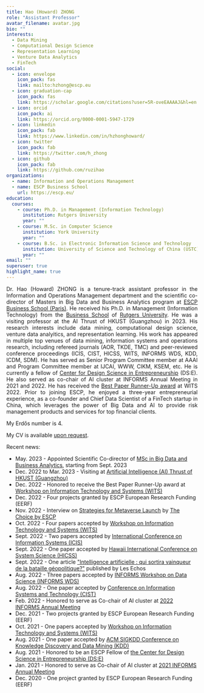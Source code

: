 ```yaml
---
title: Hao (Howard) ZHONG
role: "Assistant Professor"
avatar_filename: avatar.jpg
bio: ""
interests:
  - Data Mining
  - Computational Design Science
  - Representation Learning
  - Venture Data Analytics
  - FinTech
social:
  - icon: envelope
    icon_pack: fas
    link: mailto:hzhong@escp.eu
  - icon: graduation-cap
    icon_pack: fas
    link: https://scholar.google.com/citations?user=5R-oveEAAAAJ&hl=en
  - icon: orcid
    icon_pack: ai
    link: https://orcid.org/0000-0001-5947-1729
  - icon: linkedin
    icon_pack: fab
    link: https://www.linkedin.com/in/hzhonghoward/
  - icon: twitter
    icon_pack: fab
    link: https://twitter.com/h_zhong
  - icon: github
    icon_pack: fab
    link: https://github.com/ruzihao
organizations:
  - name: Information and Operations Management
  - name: ESCP Business School
    url: https://escp.eu/
education:
  courses:
    - course: Ph.D. in Management (Information Technology)
      institution: Rutgers University
      year: ""
    - course: M.Sc. in Computer Science
      institution: York University
      year: ""
    - course: B.Sc. in Electronic Information Science and Technology
      institution: University of Science and Technology of China (USTC)
      year: ""
email: ""
superuser: true
highlight_name: true
---
```


<p align="justify">
Dr. Hao (Howard) ZHONG is a tenure-track assistant professor in the Information and Operations Management department and the scientific co-director of Masters in Big Data and Business Analytics program at <a href="https://escp.eu/">ESCP Business School (Paris)</a>. He received his Ph.D. in Management (Information Technology) from the <a href="https://www.business.rutgers.edu/">Business School</a> of <a href="https://www.rutgers.edu/">Rutgers University</a>. He was a visiting professor at the AI Thrust of HKUST (Guangzhou) in 2023. His research interests include data mining, computational design science, venture data analyitics, and representation learning. His work has appeared in multiple top venues of data mining, information systems and operations research, including refereed journals (AOR, TKDE, TMC) and peer-reviewed conference proceedings (ICIS, CIST, HICSS, WITS, INFORMS WDS, KDD, ICDM, SDM). He has served as Senior Program Committee member at AAAI and Program Committee member at IJCAI, WWW, CIKM, KSEM, etc. He is currently a fellow of <a href="https://www.center-dse.escp-business-school.de/">Center for Design Science in Entrepreneurship</a> (DS:E). He also served as co-chair of AI cluster at INFORMS Annual Meeting in 2021 and 2022. He has received the <a href="https://witsconf.org/wits2022-awards/">Best Paper Runner-Up award</a> at WITS 2022. Prior to joining ESCP, he enjoyed a three-year entrepreneurial experience, as a co-founder and Chief Data Scientist of a FinTech startup in China, which leverages the power of Big Data and AI to provide risk management products and services for top financial clients.
</p>

My Erdős number is 4.

My CV is available <a href="mailto:hzhong@escp.eu">upon request</a>.

Recent news:
* May. 2023 - Appointed Scientific Co-director of <a href="https://escp.eu/programmes/specialised-masters-MScs/MSc-in-Big-Data-and-Business-Analytics">MSc in Big Data and Business Analytics</a>, starting from Sept. 2023
* Dec. 2022 to Mar. 2023 - Visiting at <a href="https://hkust-gz.edu.cn/academics/four-hubs/information-hub/artificial-intelligence">Artificial Intelligence (AI) Thrust of HKUST (Guangzhou)</a>
* Dec. 2022 - Honored to receive the Best Paper Runner-Up award at <a href="https://witsconf.org/wits2022-call-for-papers/">Workshop on Information Technology and Systems (WITS)</a>
* Dec. 2022 - Four projects granted by ESCP European Research Funding (EERF)
* Nov. 2022 - Interview on <a href="https://thechoice.escp.eu/tomorrow-choices/my-boss-wants-me-to-launch-us-into-the-metaverse-what-do-i-do/">Strategies for Metaverse Launch</a> by <a href="https://thechoice.escp.eu/">The Choice by ESCP</a>
* Oct. 2022 - Four papers accepted by <a href="https://witsconf.org/wits2022-call-for-papers/">Workshop on Information Technology and Systems (WITS)</a>
* Sept. 2022 - Two papers accepted by <a href="https://icis2022.aisconferences.org/">International Conference on Information Systems (ICIS)</a>
* Sept. 2022 - One paper accepted by <a href="https://hicss.hawaii.edu/">Hawaii International Conference on System Science (HICSS)</a>
* Sept. 2022 - One article <a href="https://www.lesechos.fr/idees-debats/leadership-management/intelligence-artificielle-qui-sortira-vainqueur-de-la-bataille-geopolitique-1780576#:~:text=Chronique-,Intelligence%20artificielle%20%3A%20qui%20sortira%20vainqueur%20de%20la%20bataille%20g%C3%A9opolitique%20%3F,mondiales%20se%20disputent%20le%20leadership.">"Intelligence artificielle : qui sortira vainqueur de la bataille géopolitique?"</a> published by Les Echos
* Aug. 2022 - Three papers accepted by <a href="https://blogs.ubc.ca/datascience2022/">INFORMS Workshop on Data Science (INFORMS WDS)</a>
* Aug. 2022 - One paper accepted by <a href="https://sites.google.com/view/cist2022/">Conference on Information Systems and Technology (CIST)</a>
* Feb. 2022 - Honored to serve as Co-chair of AI cluster at <a href="https://meetings.informs.org/wordpress/indianapolis2022/">2022 INFORMS Annual Meeting</a>
* Dec. 2021 - Two projects granted by ESCP European Research Funding (EERF)
* Oct. 2021 - One papers accepted by <a href="https://witsconf.org/wits2021-call-for-papers/">Workshop on Information Technology and Systems (WITS)</a>
* Aug. 2021 - One paper accepted by <a href="https://kdd.org/kdd2021/">ACM SIGKDD Conference on Knowledge Discovery and Data Mining (KDD)</a>
* Aug. 2021 - Honored to be an ESCP Fellow of <a href="https://www.center-dse.escp-business-school.de/">the Center for Design Science in Entrepreneurship (DS:E)</a>
* Jan. 2021 - Honored to serve as Co-chair of AI cluster at <a href="https://meetings.informs.org/wordpress/anaheim2021/">2021 INFORMS Annual Meeting</a>
* Dec. 2020 - One project granted by ESCP European Research Funding (EERF)

<!-- {{< icon name="download" pack="fas" >}} Download my {{< staticref "uploads/demo_resume.pdf" "newtab" >}}resumé{{< /staticref >}}. -->
